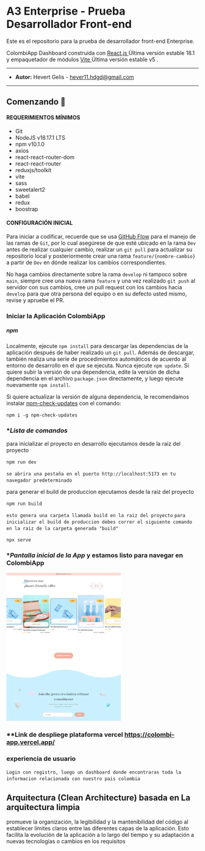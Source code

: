 # A3 Enterprise - Prueba Desarrollador Front-end

Este es el repositorio para la prueba de desarrollador front-end Enterprise.

ColombiApp Dashboard construida con [ React.js ](https://react.dev/) Última versión estable 18.1 y empaquetador de módulos [ Vite ](https://vitejs.dev/) Última versión estable v5 .

---

- **Autor:** Hevert Gelis - <hever11.hdgd@gmail.com>

---

## Comenzando 🚀

#### **REQUERIMIENTOS MÍNIMOS**

- Git
- NodeJS v18.17.1 LTS
- npm v10.1.0
- axios
- react-react-router-dom
- react-react-router
- reduxjs/toolkit
- vite
- sass
- sweetalert2
- babel
- redux
- boostrap

#### **CONFIGURACIÓN INICIAL**

Para iniciar a codificar, recuerde que se usa [GitHub Flow](https://guides.github.com/introduction/flow/) para el manejo de las ramas de `Git`, por lo cual asegúrese de que esté ubicado en la rama `Dev` antes de realizar cualquier cambio, realizar un `git pull` para actualizar su repositorio local y posteriormente crear una rama `feature/{nombre-cambio}` a partir de `Dev` en dónde realizar los cambios correspondientes.

No haga cambios directamente sobre la rama `develop` ni tampoco sobre `main`, siempre cree una nueva rama `feature` y una vez realizado `git push` al servidor con sus cambios, cree un pull request con los cambios hacia `develop` para que otra persona del equipo o en su defecto usted mismo, revise y apruebe el PR.

### **Iniciar la Aplicación ColombiApp**

##### **npm**

Localmente, ejecute `npm install` para descargar las dependencias de la aplicación después de haber realizado un `git pull`. Además de descargar, también realiza una serie de procedimientos automáticos de acuerdo al entorno de desarrollo en el que se ejecuta. Nunca ejecute `npm update`. Si quiere subir la versión de una dependencia, edite la versión de dicha dependencia en el archivo `package.json` directamente, y luego ejecute nuevamente `npm install`.

Si quiere actualizar la versión de alguna dependencia, le recomendamos instalar [npm-check-updates](https://github.com/raineorshine/npm-check-updates) con el comando:

```
npm i -g npm-check-updates
```

### \*_Lista de comandos_

para inicializar el proyecto en desarrollo ejecutamos desde la raiz del proyecto

```
npm run dev
```

`se abrira una pestaña en el puerto http://localhost:5173 en tu navegador predeterminado`

para generar el build de produccion ejecutamos desde la raiz del proyecto

```
npm run build

```

`esto genera una carpeta llamada build en la raiz del proyecto`
`para inicializar el build de produccion debes correr el siguiente comando en la raiz de la carpeta generada "build"`

```
npx serve
```

### \*_Pantalla inicial de la App_ y estamos listo para navegar en ColombiApp

<img src="https://raw.githubusercontent.com/HEVERHD/gradiweb/main/Escritorio-PC-1380x720.png" alt="Texto alternativo" width="300">



### \*\*Link de despliege plataforma vercel https://colombi-app.vercel.app/

### experiencia de usuario
`Login con registro, luego un dashboard donde encontraras toda la informacion relacionada con nuestro pais colombia `

## Arquitectura  (Clean Architecture) basada en La arquitectura limpia

promueve la organización, la legibilidad y la mantenibilidad del código al establecer límites claros entre las diferentes capas de la aplicación. Esto facilita la evolución de la aplicación a lo largo del tiempo y su adaptación a nuevas tecnologías o cambios en los requisitos
